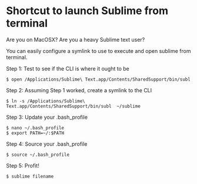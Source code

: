 # Shortcut to launch Sublime from terminal

Are you on MacOSX? Are you a heavy Sublime text user?

You can easily configure a symlink to use to execute and open sublime
from terminal. 

Step 1: Test to see if the CLI is where it ought to be

```
$ open /Applications/Sublime\ Text.app/Contents/SharedSupport/bin/subl  
```

Step 2: Assuming Step 1 worked, create a symlink to the CLI
```
$ ln -s /Applications/Sublime\ Text.app/Contents/SharedSupport/bin/subl  ~/sublime
```

Step 3: Update your .bash_profile
```
$ nano ~/.bash_profile
$ export PATH=~/:$PATH
```

Step 4: Source your .bash_profile
```
$ source ~/.bash_profile
```

Step 5: Profit!
```
$ sublime filename
```
